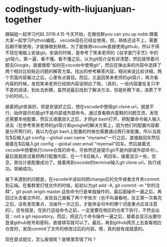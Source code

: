 # codingstudy-with-liujuanjuan-together
跟娟姐一起学习代码
2019.4.15
今天开始，在微信群you can you up nobb 跟着大家一起学习Python编程。
vscode现在已经会使用，但，熟练还谈不上，需要后期不断使用，才能够做到熟练。为了能够用vscode直接使用github，所以不得不现在电脑上安装git。安装的时候，是参考了笑来老师的《自学是门手艺》中的git简介。第一遍，看不懂。看不懂之后，以为git简介没有讲清楚，然后就带着问题去Google，直接搜索“如何在vscode中使用git”，然后在弹出来的内容中选择了两个相对比较贴近问题的解答方案。找出的参考解答内容，相对来说比较详细，两个页面内容看过之后，心里有点眉目。而后，又返回笑来老师的git简介，再次看内容的时候，发现笑来老师已经把内容说明白了呀。（真的，一些内容要反复只字不差的阅读，到处去折腾，虽然说最后找到了解决方法，但是折腾下来，浪费了不少的时间。）。

接着把git安装好。但是安装好之后，想在vscode中使用git clone url，就是不行，始终提示的是git不是内部或外部命令。通过查看群内童鞋的问题交流，发现还需要本地配置，然后又琢磨良久之后，才把git bash打开，把配置命令输入输入进去（在参考笑来老师的git简介和google的解决方案上，因为他们的配置内容都是分开两行的，我以为在git bash上配置的时候也需要通过两行来配置。所以当我在$后输入git config --global user.name "myname"一行之后，直接敲回车然后接着在$后输入git config --global user.email "myemail"回车。然后接着去vscode中想要执行clone仓库的命令，可依然还是提示git不是内部或外部命令）。最后面我尝试着把两行配置内容，在一个$后输入，再回车，接着显示一些，信息，我估计是配置成功了。接着再到vscode的terminal输入git clone url，执行成功。突破成功。

接下来遇到的问题是，在vscode中该如何把change后的文件或者文件夹commit到云端。在看群里打怪文件的时候，起初以为git add -A, git commit -m "你的注释"，git push origin master.这些命令行是单独操作的，最后面操作一遍之后，再回过头去看文件时，发现自己漏看了两个字依次（也不叫漏看吧，反正第一次看完之后，没有发现重点，当操作一次之后，才能体会句中的哪个词是重点应该注意的）。还有就是，在执行这组命令之前，一定是要在相应的仓库下执行，不然会出现：not a git repository。而后，把这几个命令操作一遍之后，接着会显示出要你登录github账号和密码，直接填写就可以了。最后，再到github网页上去查看相应仓库时，发现commit了文件的修改过后的内容。嗯，真的挺有成就感的。

现在尝试提交，怎么报错呢？是哪里弄错了吗？
